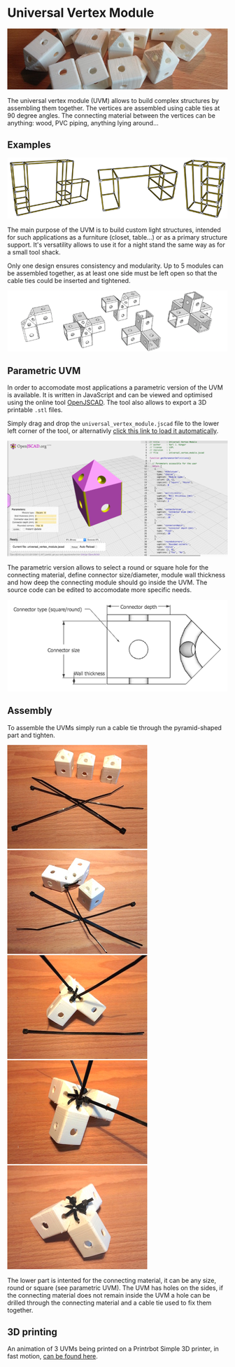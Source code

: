 # Universal Vertex Module

![Universal Vertex Module](images/universal_vertex_module.jpg)

The universal vertex module (UVM) allows to build complex structures by assembling them together. The vertices are assembled using cable ties at 90 degree angles. The connecting material between the vertices can be anything: wood, PVC piping, anything lying around...

## Examples

![Universal Vertex Module example structures](images/uvm_examples.png)

The main purpose of the UVM is to build custom light structures, intended for such applications as a furniture (closet, table...) or as a primary structure support. It's versatility allows to use it for a night stand the same way as for a small tool shack.

Only one design ensures consistency and modularity. Up to 5 modules can be assembled together, as at least one side must be left open so that the cable ties could be inserted and tightened.

![Universal Vertex Module possible configurations](images/uvm_configurations.png)

## Parametric UVM

In order to accomodate most applications a parametric version of the UVM is available. It is written in JavaScript and can be viewed and optimised using the online tool [OpenJSCAD](http://openjscad.org). The tool also allows to export a 3D printable `.stl` files.

Simply drag and drop the `universal_vertex_module.jscad` file to the lower left corner of the tool, or alternativly [click this link to load it automatically](http://openjscad.org/#https://raw.githubusercontent.com/Nurgak/Universal-vertex-module/master/universal_vertex_module.jscad).

![Parametric Universal Vertex Module using OpenJSCAD](images/openjscad.png)

The parametric version allows to select a round or square hole for the connecting material, define connector size/diameter, module wall thickness and how deep the connecting module should go inside the UVM. The source code can be edited to accomodate more specific needs.

![Universal Vertex Module parameters](images/uvm_parametric.png)

## Assembly

To assemble the UVMs simply run a cable tie through the pyramid-shaped part and tighten.

![Universal Vertex Module assembly, step 1](images/uvm_assembly_1.jpg)
![Universal Vertex Module assembly, step 2](images/uvm_assembly_2.jpg)
![Universal Vertex Module assembly, step 3](images/uvm_assembly_3.jpg)
![Universal Vertex Module assembly, step 4](images/uvm_assembly_4.jpg)
![Universal Vertex Module assembly, step 5](images/uvm_assembly_5.jpg)

The lower part is intented for the connecting material, it can be any size, round or square (see parametric UVM). The UVM has holes on the sides, if the connecting material does not remain inside the UVM a hole can be drilled through the connecting material and a cable tie used to fix them together.

## 3D printing

An animation of 3 UVMs being printed on a Printrbot Simple 3D printer, in fast motion, [can be found here](http://www.gfycat.com/InstructiveShabbyGrub).
